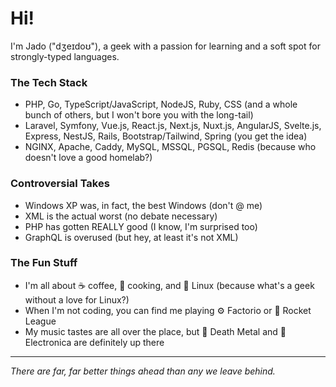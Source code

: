 # Hi!
I'm Jado ("dʒeɪdoʊ"), a geek with a passion for learning and a soft spot for strongly-typed languages.

### The Tech Stack
* PHP, Go, TypeScript/JavaScript, NodeJS, Ruby, CSS (and a whole bunch of others, but I won't bore you with the long-tail)
* Laravel, Symfony, Vue.js, React.js, Next.js, Nuxt.js, AngularJS, Svelte.js, Express, NestJS, Rails, Bootstrap/Tailwind, Spring (you get the idea)
* NGINX, Apache, Caddy, MySQL, MSSQL, PGSQL, Redis (because who doesn't love a good homelab?)

### Controversial Takes
* Windows XP was, in fact, the best Windows (don't @ me)
* XML is the actual worst (no debate necessary)
* PHP has gotten REALLY good (I know, I'm surprised too)
* GraphQL is overused (but hey, at least it's not XML)

### The Fun Stuff
* I'm all about ☕️ coffee, 🥘 cooking, and 🐧 Linux (because what's a geek without a love for Linux?)
* When I'm not coding, you can find me playing ⚙️ Factorio or 🥅 Rocket League
* My music tastes are all over the place, but 🎸 Death Metal and 🎹 Electronica are definitely up there

---
_There are far, far better things ahead than any we leave behind._

